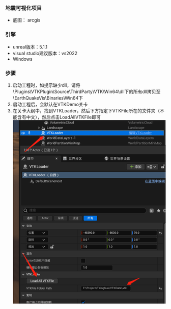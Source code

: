 ###  地震可视化项目
* 底图： arcgis


###  引擎
* unreal版本：5.1.1
* visual studio建议版本：vs2022
* Windows

### 步骤
1. 启动工程时，如提示缺少dll，请将\Plugins\VTKPlugin\Source\ThirdParty\VTK\Win64\dll下的所有dll拷贝至\EarthQuakeVis\Binaries\Win64下
2. 启动工程后，会默认在VTKDemo关卡
3. 在关卡大纲中，找到VTKLoader，然后下方指定下VTKFile所在的文件夹（不能含有中文），然后点击LoadAllVTKFile即可
![image](https://github.com/buaaCCJ/EarthquakeVis/blob/master/doc/%E6%AD%A5%E9%AA%A41.png)
